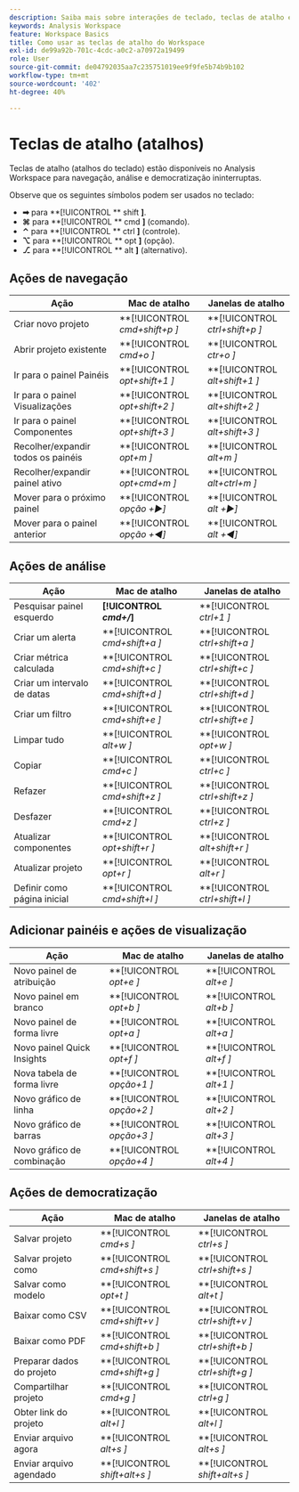 ```yaml
---
description: Saiba mais sobre interações de teclado, teclas de atalho e comportamentos de apontar e clicar disponíveis no Analysis Workspace.
keywords: Analysis Workspace
feature: Workspace Basics
title: Como usar as teclas de atalho do Workspace
exl-id: de99a92b-701c-4cdc-a0c2-a70972a19499
role: User
source-git-commit: de04792035aa7c235751019ee9f9fe5b74b9b102
workflow-type: tm+mt
source-wordcount: '402'
ht-degree: 40%

---
```


# Teclas de atalho (atalhos)

Teclas de atalho (atalhos do teclado) estão disponíveis no Analysis Workspace para navegação, análise e democratização ininterruptas.

Observe que os seguintes símbolos podem ser usados no teclado:

- **➡** para **[!UICONTROL ** shift **]**.
- **⌘** para **[!UICONTROL ** cmd **]** (comando).
- **⌃** para **[!UICONTROL ** ctrl **]** (controle).
- **⌥** para **[!UICONTROL ** opt **]** (opção).
- **⎇** para **[!UICONTROL ** alt **]** (alternativo).

## Ações de navegação

| Ação | Mac de atalho | Janelas de atalho |
| --- | --- | --- | 
| Criar novo projeto | **[!UICONTROL *cmd+shift+p *]** | **[!UICONTROL *ctrl+shift+p *]** |
| Abrir projeto existente | **[!UICONTROL *cmd+o *]** | **[!UICONTROL *ctr+o *]** |
| Ir para o painel Painéis | **[!UICONTROL *opt+shift+1 *]** | **[!UICONTROL *alt+shift+1 *]** |
| Ir para o painel Visualizações | **[!UICONTROL *opt+shift+2 *]** | **[!UICONTROL *alt+shift+2 *]** |
| Ir para o painel Componentes | **[!UICONTROL *opt+shift+3 *]** | **[!UICONTROL *alt+shift+3 *]** |
| Recolher/expandir todos os painéis | **[!UICONTROL *opt+m *]** | **[!UICONTROL *alt+m *]** |
| Recolher/expandir painel ativo | **[!UICONTROL *opt+cmd+m *]** | **[!UICONTROL *alt+ctrl+m *]** |
| Mover para o próximo painel | **[!UICONTROL *opção *+▶︎]** | **[!UICONTROL *alt *+▶︎]** |
| Mover para o painel anterior | **[!UICONTROL *opção *+◀︎]** | **[!UICONTROL *alt *+◀︎]** |

## Ações de análise

| Ação | Mac de atalho | Janelas de atalho |
| --- | --- | --- | 
| Pesquisar painel esquerdo | **[!UICONTROL *cmd+/*]** | **[!UICONTROL *ctrl+1 *]** |
| Criar um alerta | **[!UICONTROL *cmd+shift+a *]** | **[!UICONTROL *ctrl+shift+a *]** |
| Criar métrica calculada | **[!UICONTROL *cmd+shift+c *]** | **[!UICONTROL *ctrl+shift+c *]** |
| Criar um intervalo de datas | **[!UICONTROL *cmd+shift+d *]** | **[!UICONTROL *ctrl+shift+d *]** |
| Criar um filtro | **[!UICONTROL *cmd+shift+e *]** | **[!UICONTROL *ctrl+shift+e *]** |
| Limpar tudo | **[!UICONTROL *alt+w *]** | **[!UICONTROL *opt+w *]** |
| Copiar | **[!UICONTROL *cmd+c *]** | **[!UICONTROL *ctrl+c *]** |
| Refazer | **[!UICONTROL *cmd+shift+z *]** | **[!UICONTROL *ctrl+shift+z *]** |
| Desfazer | **[!UICONTROL *cmd+z *]** | **[!UICONTROL *ctrl+z *]** |
| Atualizar componentes | **[!UICONTROL *opt+shift+r *]** | **[!UICONTROL *alt+shift+r *]** |
| Atualizar projeto | **[!UICONTROL *opt+r *]** | **[!UICONTROL *alt+r *]** |
| Definir como página inicial | **[!UICONTROL *cmd+shift+l *]** | **[!UICONTROL *ctrl+shift+l *]** |

## Adicionar painéis e ações de visualização

| Ação | Mac de atalho | Janelas de atalho |
| --- | --- | --- | 
| Novo painel de atribuição | **[!UICONTROL *opt+e *]** | **[!UICONTROL *alt+e *]** |
| Novo painel em branco | **[!UICONTROL *opt+b *]** | **[!UICONTROL *alt+b *]** |
| Novo painel de forma livre | **[!UICONTROL *opt+a *]** | **[!UICONTROL *alt+a *]** |
| Novo painel Quick Insights | **[!UICONTROL *opt+f *]** | **[!UICONTROL *alt+f *]** |
| Nova tabela de forma livre | **[!UICONTROL *opção+1 *]** | **[!UICONTROL *alt+1 *]** |
| Novo gráfico de linha | **[!UICONTROL *opção+2 *]** | **[!UICONTROL *alt+2 *]** |
| Novo gráfico de barras | **[!UICONTROL *opção+3 *]** | **[!UICONTROL *alt+3 *]** |
| Novo gráfico de combinação | **[!UICONTROL *opção+4 *]** | **[!UICONTROL *alt+4 *]** |

## Ações de democratização

| Ação | Mac de atalho | Janelas de atalho |
| --- | --- | --- | 
| Salvar projeto | **[!UICONTROL *cmd+s *]** | **[!UICONTROL *ctrl+s *]** |
| Salvar projeto como | **[!UICONTROL *cmd+shift+s *]** | **[!UICONTROL *ctrl+shift+s *]** |
| Salvar como modelo | **[!UICONTROL *opt+t *]** | **[!UICONTROL *alt+t *]** |
| Baixar como CSV | **[!UICONTROL *cmd+shift+v *]** | **[!UICONTROL *ctrl+shift+v *]** |
| Baixar como PDF | **[!UICONTROL *cmd+shift+b *]** | **[!UICONTROL *ctrl+shift+b *]** |
| Preparar dados do projeto | **[!UICONTROL *cmd+shift+g *]** | **[!UICONTROL *ctrl+shift+g *]** |
| Compartilhar projeto | **[!UICONTROL *cmd+g *]** | **[!UICONTROL *ctrl+g *]** |
| Obter link do projeto | **[!UICONTROL *alt+l *]** | **[!UICONTROL *alt+l *]** |
| Enviar arquivo agora | **[!UICONTROL *alt+s *]** | **[!UICONTROL *alt+s *]** |
| Enviar arquivo agendado | **[!UICONTROL *shift+alt+s *]** | **[!UICONTROL *shift+alt+s *]** |
